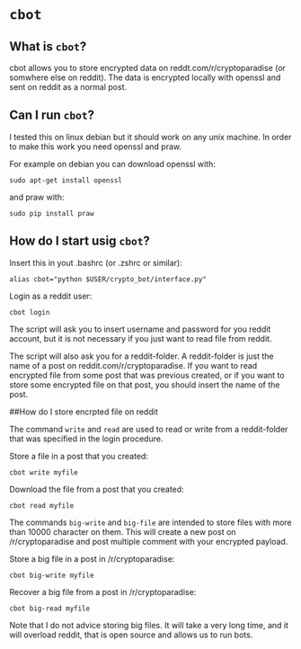 # `cbot`

## What is `cbot`?
cbot allows you to store encrypted data on reddt.com/r/cryptoparadise (or somwhere else on reddit). The data is encrypted locally with openssl and sent on reddit as a normal post.

## Can I run `cbot`?
I tested this on linux debian but it should work on any unix machine. In order to make this work you need openssl and praw.

For example on debian you can download openssl with:

`sudo apt-get install openssl` 

and praw with:

`sudo pip install praw`


## How do I start usig `cbot`?
Insert this in yout .bashrc (or .zshrc or similar):

`alias cbot="python $USER/crypto_bot/interface.py"`

Login as a reddit user:  

`cbot login`

The script will ask you to insert username and password for you reddit account, but it is not necessary if you just want to read file from reddit. 

The script will also ask you for a reddit-folder. A reddit-folder is just the name of a post on reddit.com/r/cryptoparadise. If you want to read encrypted file from some post that was previous created, or if you want to store some encrypted file on that post, you should insert the name of the post.

##How do I store encrpted file on reddit

The command `write` and `read` are used to read or write from a reddit-folder that was specified in the login procedure.

Store a file in a post that you created:

`cbot write myfile`

Download the file from a post that you created:

`cbot read myfile`

The commands `big-write` and `big-file` are intended to store files with more than 10000 character on them. This will create a new post on /r/cryptoparadise and post multiple comment with your encrypted payload. 


Store a big file in a post in /r/cryptoparadise:

`cbot big-write myfile`

Recover a big file from a post in /r/cryptoparadise:

`cbot big-read myfile`

Note that I do not advice storing big files. It will take a very long time, and it will overload reddit, that is open source and  allows us to run bots. 
